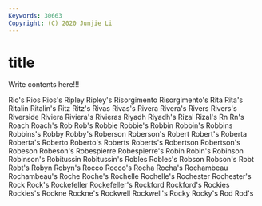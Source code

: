 ```yaml
---
Keywords: 30663
Copyright: (C) 2020 Junjie Li
---
```


# title

Write contents here!!!

Rio's 
Rios 
Rios's 
Ripley 
Ripley's 
Risorgimento 
Risorgimento's 
Rita
Rita's 
Ritalin 
Ritalin's 
Ritz 
Ritz's 
Rivas 
Rivas's 
Rivera 
Rivera's 
Rivers
Rivers's 
Riverside 
Riviera 
Riviera's 
Rivieras 
Riyadh 
Riyadh's 
Rizal 
Rizal's 
Rn
Rn's 
Roach 
Roach's 
Rob 
Rob's 
Robbie 
Robbie's 
Robbin 
Robbin's 
Robbins
Robbins's 
Robby 
Robby's 
Roberson 
Roberson's 
Robert 
Robert's 
Roberta 
Roberta's 
Roberto
Roberto's 
Roberts 
Roberts's 
Robertson 
Robertson's 
Robeson 
Robeson's 
Robespierre 
Robespierre's 
Robin
Robin's 
Robinson 
Robinson's 
Robitussin 
Robitussin's 
Robles 
Robles's 
Robson 
Robson's 
Robt
Robt's 
Robyn 
Robyn's 
Rocco 
Rocco's 
Rocha 
Rocha's 
Rochambeau 
Rochambeau's 
Roche
Roche's 
Rochelle 
Rochelle's 
Rochester 
Rochester's 
Rock 
Rock's 
Rockefeller 
Rockefeller's 
Rockford
Rockford's 
Rockies 
Rockies's 
Rockne 
Rockne's 
Rockwell 
Rockwell's 
Rocky 
Rocky's 
Rod
Rod's 
